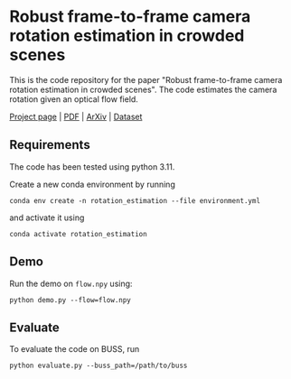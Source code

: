 # Robust frame-to-frame camera rotation estimation in crowded scenes


This is the code repository for the paper "Robust frame-to-frame camera rotation estimation in crowded scenes". The code estimates the camera rotation given an optical flow field.

[Project page](https://fabiendelattre.com/robust-rotation-estimation) | [PDF](https://fabiendelattre.com/robust-rotation-estimation/pdf/robust-rotation-estimation.pdf) | [ArXiv](https://arxiv.org/abs/2309.08588) | [Dataset](https://drive.google.com/file/d/17bLA5g7O5ruPpV8YgaAfgyyxgL6aV2jS/view?usp=sharing)


## Requirements

The code has been tested using python 3.11.

Create a new conda environment by running


    conda env create -n rotation_estimation --file environment.yml

and activate it using 

    conda activate rotation_estimation

## Demo


Run the demo on ``flow.npy`` using:

    python demo.py --flow=flow.npy


## Evaluate

To evaluate the code on BUSS, run


    python evaluate.py --buss_path=/path/to/buss



